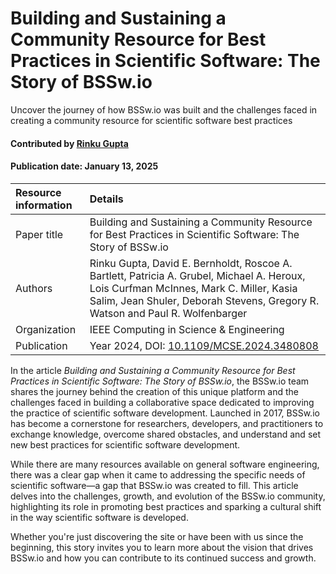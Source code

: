 # Building and Sustaining a Community Resource for Best Practices in Scientific Software: The Story of BSSw.io

<!-- deck text start --> 
Uncover the journey of how BSSw.io was built and the challenges faced in creating a community resource for scientific software best practices
<!-- deck text end --> 

#### Contributed by [Rinku Gupta](https://github.com/rinkug)

#### Publication date: January 13, 2025

Resource information | Details
:--- | :--- 
Paper title  | Building and Sustaining a Community Resource for Best Practices in Scientific Software: The Story of BSSw.io
Authors | Rinku Gupta, David E. Bernholdt, Roscoe A. Bartlett, Patricia A. Grubel, Michael A. Heroux, Lois Curfman McInnes, Mark C. Miller, Kasia Salim, Jean Shuler, Deborah Stevens, Gregory R. Watson and Paul R. Wolfenbarger
Organization | IEEE Computing in Science & Engineering
Publication | Year 2024,  DOI: [10.1109/MCSE.2024.3480808](https://doi.ieeecomputersociety.org/10.1109/MCSE.2024.3480808)

In the article *Building and Sustaining a Community Resource for Best Practices in Scientific Software: The Story of BSSw.io*, the BSSw.io team shares the journey behind the creation of this unique platform and the challenges faced in building a collaborative space dedicated to improving the practice of scientific software development.
Launched in 2017, BSSw.io has become a cornerstone for researchers, developers, and practitioners to exchange knowledge, overcome shared obstacles, and understand and set new best practices for scientific software development.

While there are many resources available on general software engineering, there was a clear gap when it came to addressing the specific needs of scientific software—a gap that BSSw.io was created to fill.
This article delves into the challenges, growth, and evolution of the BSSw.io community, highlighting its role in promoting best practices and sparking a cultural shift in the way scientific software is developed.

Whether you're just discovering the site or have been with us since the beginning, this story invites you to learn more about the vision that drives BSSw.io and how you can contribute to its continued success and growth.

<!---
Publish: yes
RSS update: 2025-01-13
Topics: better collaboration, better development, better skills
Pinned: no
--->

